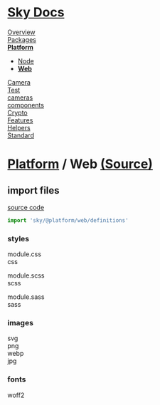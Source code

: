 <!--- This Web was auto-generated using "npx sky readme" --> 

# [Sky Docs](../../README.md)

[Overview](..%2F..%2Fdocs%2FREADME.md)   
[Packages](..%2F..%2F%40pkgs%2FREADME.md)   
**[Platform](..%2F..%2F%40platform%2FREADME.md)**   
* [Node](..%2F..%2F%40platform%2Fnode%2FREADME.md)
* **[Web](..%2F..%2F%40platform%2Fweb%2FREADME.md)**
  
[Camera](..%2F..%2F%5Fexamples%2Fcameras%2FSkyPerspectiveCamera%2Fdocs%2FREADME.md)   
[Test](..%2F..%2F%5Fexamples%2Fcameras%2FSkyPerspectiveCamera%2Ftest%2FREADME.md)   
[cameras](..%2F..%2Fcameras%2FREADME.md)   
[components](..%2F..%2Fcomponents%2FREADME.md)   
[Crypto](..%2F..%2Fcrypto%2FREADME.md)   
[Features](..%2F..%2Ffeatures%2FREADME.md)   
[Helpers](..%2F..%2Fhelpers%2FREADME.md)   
[Standard](..%2F..%2Fstandard%2FREADME.md)   

# [Platform](..%2F..%2F%40platform%2FREADME.md) / Web [(Source)](..%2F..%2F%40platform%2Fweb%2F)

## import files

[source code](defs.ts)

```typescript
import 'sky/@platform/web/definitions'

```

### styles

module.css  
css  
  
module.scss  
scss  
  
module.sass  
sass

### images

svg  
png  
webp  
jpg

### fonts

woff2
